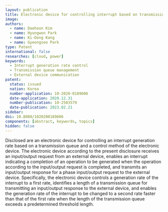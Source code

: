 ```yaml
---
layout: publication
title: Electronic device for controlling interrupt based on transmission queue and control method thereof
image: 
authors:
  - name: Daehoon Kim
  - name: Hyungwon Park
  - name: Ki-Dong Kang
  - name: Gyeongseo Park
type: Patent
international: false
researches: [cloud, power]
keywords:
  - Interrupt generation rate control
  - Transmission queue management
  - External device communication
patent:
  status: issued
  nation: Korea
  number-application: 10-2020-0189606
  date-application: 2020.12.31
  number-publication: 10-2503579
  date-publication: 2023.02.21
sidebar:
doi: 10.8080/1020200189606
components: [abstract, keywords, topics]
hidden: false
---
```


Disclosed are an electronic device for controlling an interrupt generation rate based on a transmission queue and a control method of the electronic device. The electronic device according to the present disclosure receives an input/output request from an external device, enables an interrupt indicating a completion of an operation to be generated when the operation according to the input/output request is completed, and transmits an input/output response for a phase input/output request to the external device. Specifically, the electronic device controls a generation rate of the interrupt to a first rate, identifies a length of a transmission queue for transmitting an input/output response to the external device, and enables the generation rate of the interrupt to be changed to a second rate faster than that of the first rate when the length of the transmission queue exceeds a predetermined threshold length.
